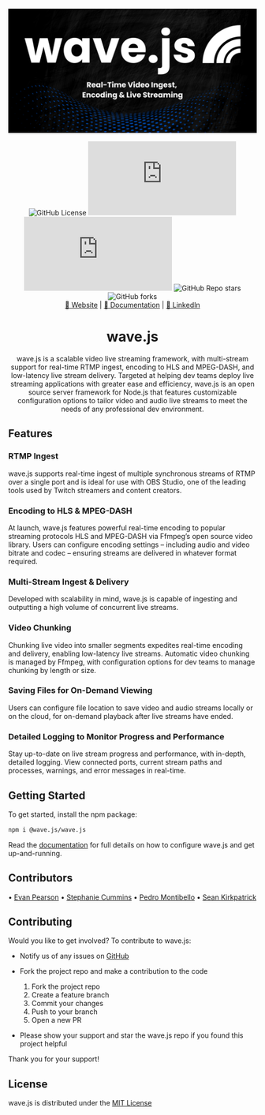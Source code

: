 <div align="center">
  
![wave.js Banner](https://github.com/oslabs-beta/wavejs/blob/dev/assets/Banner.png?raw=true)
<br>

 ![GitHub License](https://img.shields.io/github/license/oslabs-beta/wavejs) 
 ![npm (scoped)](https://img.shields.io/npm/v/%40wave.js/wave.js) 
 ![npm](https://img.shields.io/npm/dt/%40wave.js/wave.js) 
 ![GitHub Repo stars](https://img.shields.io/github/stars/oslabs-beta/wavejs) 
 ![GitHub forks](https://img.shields.io/github/forks/oslabs-beta/wavejs)
<br>
<a href='https://wavejs.live'>🌊 Website</a>  |  <a href='./documentation/documentation.md'>📑 Documentation</a>  |  <a href='https://www.linkedin.com/company/wave-js/posts/?feedView=all'>💼 LinkedIn</a>


 # wave.js

wave.js is a scalable video live streaming framework, with multi-stream support for real-time RTMP ingest, encoding to HLS and MPEG-DASH, and low-latency live stream delivery. Targeted at helping dev teams deploy live streaming applications with greater ease and efficiency, wave.js is an open source server framework for Node.js that features customizable configuration options to tailor video and audio live streams to meet the needs of any professional dev environment.

</div>

## Features

### RTMP Ingest

wave.js supports real-time ingest of multiple synchronous streams of RTMP over a single port and is ideal for use with OBS Studio, one of the leading tools used by Twitch streamers and content creators.

### Encoding to HLS & MPEG-DASH

At launch, wave.js features powerful real-time encoding to popular streaming protocols HLS and MPEG-DASH via Ffmpeg’s open source video library. Users can configure encoding settings – including audio and video bitrate and codec – ensuring streams are delivered in whatever format required.

### Multi-Stream Ingest & Delivery

Developed with scalability in mind, wave.js is capable of ingesting and outputting a high volume of concurrent live streams.

### Video Chunking

Chunking live video into smaller segments expedites real-time encoding and delivery, enabling low-latency live streams. Automatic video chunking is managed by Ffmpeg, with configuration options for dev teams to manage chunking by length or size.

### Saving Files for On-Demand Viewing

Users can configure file location to save video and audio streams locally or on the cloud, for on-demand playback after live streams have ended.

### Detailed Logging to Monitor Progress and Performance

Stay up-to-date on live stream progress and performance, with in-depth, detailed logging. View connected ports, current stream paths and processes, warnings, and error messages in real-time.

## Getting Started

To get started, install the npm package:

```bash
npm i @wave.js/wave.js
```

Read the [documentation](https://github.com/oslabs-beta/wavejs/tree/dev/documentation) for full details on how to configure wave.js and get up-and-running.

## Contributors

• [Evan Pearson](https://github.com/parsnbl)
• [Stephanie Cummins](https://github.com/StephCummins)
• [Pedro Montibello](https://github.com/PMontibello)
• [Sean Kirkpatrick](https://github.com/kirkpatricksk)

## Contributing

Would you like to get involved? To contribute to wave.js:

- Notify us of any issues on [GitHub](https://github.com/oslabs-beta/wavejs/issues)

- Fork the project repo and make a contribution to the code

  1. Fork the project repo
  2. Create a feature branch
  3. Commit your changes
  4. Push to your branch
  5. Open a new PR

- Please show your support and star the wave.js repo if you found this project helpful

Thank you for your support!

## License

wave.js is distributed under the [MIT License](https://github.com/oslabs-beta/wavejs/blob/dev/LICENSE)
